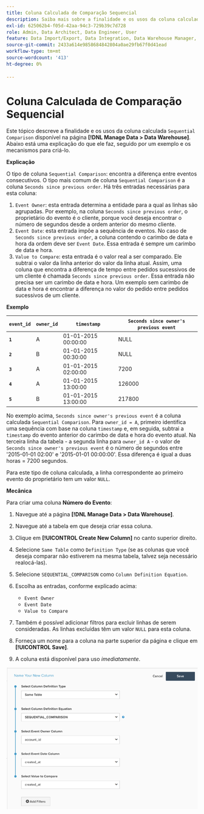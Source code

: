 ```yaml
---
title: Coluna Calculada de Comparação Sequencial
description: Saiba mais sobre a finalidade e os usos da coluna calculada Comparação sequencial.
exl-id: 625062b4-f05d-42aa-94c3-729b39c7d728
role: Admin, Data Architect, Data Engineer, User
feature: Data Import/Export, Data Integration, Data Warehouse Manager, Commerce Tables
source-git-commit: 2433a614e9858684842804a0ae29fb67f0d41ead
workflow-type: tm+mt
source-wordcount: '413'
ht-degree: 0%

---
```


# Coluna Calculada de Comparação Sequencial

Este tópico descreve a finalidade e os usos da coluna calculada `Sequential Comparison` disponível na página **[!DNL Manage Data > Data Warehouse]**. Abaixo está uma explicação do que ele faz, seguido por um exemplo e os mecanismos para criá-lo.

**Explicação**

O tipo de coluna `Sequential Comparison`: encontra a diferença entre eventos consecutivos. O tipo mais comum de coluna `Sequential Comparison` é a coluna `Seconds since previous order`. Há três entradas necessárias para esta coluna:

1. `Event Owner`: esta entrada determina a entidade para a qual as linhas são agrupadas. Por exemplo, na coluna `Seconds since previous order`, o proprietário do evento é o cliente, porque você deseja encontrar o número de segundos desde a ordem anterior do mesmo cliente.
1. `Event Date`: esta entrada impõe a sequência de eventos. No caso de `Seconds since previous order`, a coluna contendo o carimbo de data e hora da ordem deve ser `Event Date`. Essa entrada é sempre um carimbo de data e hora.
1. `Value to Compare`: esta entrada é o valor real a ser comparado. Ele subtrai o valor da linha anterior do valor da linha atual. Assim, uma coluna que encontra a diferença de tempo entre pedidos sucessivos de um cliente é chamada `Seconds since previous order`. Essa entrada não precisa ser um carimbo de data e hora. Um exemplo sem carimbo de data e hora é encontrar a diferença no valor do pedido entre pedidos sucessivos de um cliente.

**Exemplo**

| **`event_id`** | **`owner_id`** | **`timestamp`** | **`Seconds since owner's previous event`** |
|--- |--- |--- |--- |
| **`1`** | A | 01-01-2015 00:00:00 | NULL |
| **`2`** | B | 01-01-2015 00:30:00 | NULL |
| **`3`** | A | 01-01-2015 02:00:00 | 7200 |
| **`4`** | A | 01-01-2015 13:00:00 | 126000 |
| **`5`** | B | 01-01-2015 13:00:00 | 217800 |

No exemplo acima, `Seconds since owner's previous event` é a coluna calculada `Sequential Comparison`. Para `owner_id = A`, primeiro identifica uma sequência com base na coluna `timestamp` e, em seguida, subtrai a `timestamp` do evento anterior do carimbo de data e hora do evento atual. Na terceira linha da tabela - a segunda linha para `owner_id A` - o valor de `Seconds since owner's previous event` é o número de segundos entre &#39;2015-01-01 02:00&#39; e &#39;2015-01-01 00:00:00&#39;. Essa diferença é igual a duas horas = 7200 segundos.

Para este tipo de coluna calculada, a linha correspondente ao primeiro evento do proprietário tem um valor `NULL`.

**Mecânica**

Para criar uma coluna **Número do Evento**:

1. Navegue até a página **[!DNL Manage Data > Data Warehouse]**.

1. Navegue até a tabela em que deseja criar essa coluna.

1. Clique em **[!UICONTROL Create New Column]** no canto superior direito.

1. Selecione `Same Table` como `Definition Type` (se as colunas que você deseja comparar não estiverem na mesma tabela, talvez seja necessário realocá-las).

1. Selecione `SEQUENTIAL_COMPARISON` como `Column Definition Equation`.

1. Escolha as entradas, conforme explicado acima:
   - `Event Owner`
   - `Event Date`
   - `Value to Compare`

1. Também é possível adicionar filtros para excluir linhas de serem consideradas. As linhas excluídas têm um valor `NULL` para esta coluna.

1. Forneça um nome para a coluna na parte superior da página e clique em **[!UICONTROL Save]**.

1. A coluna está disponível para uso *imediatamente*.

![S](../../assets/SEC_new.png)
